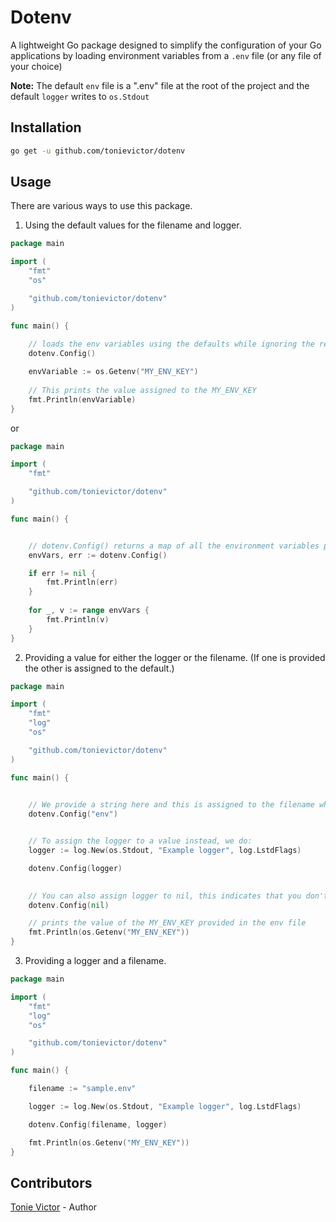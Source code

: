 # Dotenv
A lightweight Go package designed to simplify the configuration of your Go applications by loading environment variables from a `.env` file (or any file of your choice)

**Note:** The default `env` file is a ".env" file at the root of the project and the default `logger` writes to `os.Stdout`

## Installation
```bash
go get -u github.com/tonievictor/dotenv
```

## Usage
There are various ways to use this package.
1. Using the default values for the filename and logger.

```go
package main

import (
	"fmt"
	"os"

	"github.com/tonievictor/dotenv"
)

func main() {
    
    // loads the env variables using the defaults while ignoring the return values.
    dotenv.Config()

    envVariable := os.Getenv("MY_ENV_KEY")
    
    // This prints the value assigned to the MY_ENV_KEY
    fmt.Println(envVariable)
}
```
or
```go
package main

import (
	"fmt"

	"github.com/tonievictor/dotenv"
)

func main() {


    // dotenv.Config() returns a map of all the environment variables provided in the .env file or an err.
	envVars, err := dotenv.Config()

	if err != nil {
		fmt.Println(err)
	}
    
	for _, v := range envVars {
		fmt.Println(v)
	}
}
```

2. Providing a value for either the logger or the filename. (If one is provided the other is assigned to the default.)
```go
package main

import (
	"fmt"
	"log"
	"os"

	"github.com/tonievictor/dotenv"
)

func main() {

	
	// We provide a string here and this is assigned to the filename while the logger uses the dafault.
	dotenv.Config("env")


	// To assign the logger to a value instead, we do:
	logger := log.New(os.Stdout, "Example logger", log.LstdFlags)

	dotenv.Config(logger)

	
	// You can also assign logger to nil, this indicates that you don't want a logger.
	dotenv.Config(nil)

    // prints the value of the MY_ENV_KEY provided in the env file
	fmt.Println(os.Getenv("MY_ENV_KEY"))
}
```

3. Providing a logger and a filename.
```go
package main

import (
	"fmt"
	"log"
	"os"

	"github.com/tonievictor/dotenv"
)

func main() {

	filename := "sample.env"

	logger := log.New(os.Stdout, "Example logger", log.LstdFlags)

	dotenv.Config(filename, logger)

	fmt.Println(os.Getenv("MY_ENV_KEY"))
}
```

## Contributors
[Tonie Victor](https://tonie.me) - Author
